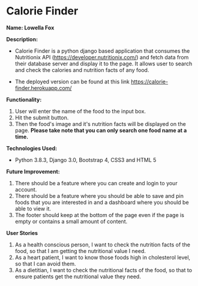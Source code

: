 # Calorie Finder

**Name: Lowella Fox**

**Description:** 
* Calorie Finder is a python django based application that consumes the Nutritionix API (https://developer.nutritionix.com/) and fetch data from their database server and display it to the page. It allows user to search and check the calories and nutrition facts of any food.

* The deployed version can be found at this link https://calorie-finder.herokuapp.com/

**Functionality:** 
1. User will enter the name of the food to the input box.
2. Hit the submit button.
3. Then the food's image and it's nutrition facts will be displayed on the page.
**Please take note that you can only search one food name at a time.**

**Technologies Used:** 
* Python 3.8.3, Django 3.0, Bootstrap 4, CSS3 and HTML 5

**Future Improvement:**
1. There should be a feature where you can create and login to your account.
2. There should be a feature where you should be able to save and pin foods that you are interested in and a dashboard where you should be able to view it.
3. The footer should keep at the bottom of the page even if the page is empty or contains a small amount of content.

**User Stories**
1. As a health conscious person, I want to check the nutrition facts of the food, so that I am getting the nutritional value I need.
2. As a heart patient, I want to know those foods high in cholesterol level, so that I can avoid them.
3. As a dietitian, I want to check the nutritional facts of the food, so that to ensure patients get the nutritional value they need.
